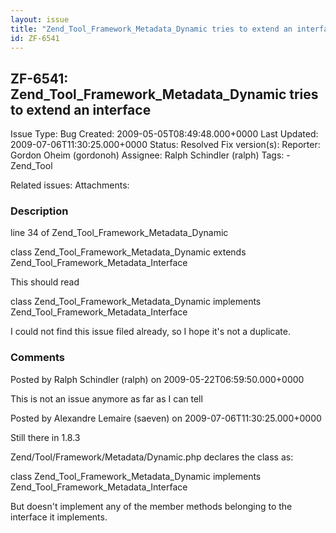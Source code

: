 ```yaml
---
layout: issue
title: "Zend_Tool_Framework_Metadata_Dynamic tries to extend an interface"
id: ZF-6541
---
```


ZF-6541: Zend\_Tool\_Framework\_Metadata\_Dynamic tries to extend an interface
------------------------------------------------------------------------------

 Issue Type: Bug Created: 2009-05-05T08:49:48.000+0000 Last Updated: 2009-07-06T11:30:25.000+0000 Status: Resolved Fix version(s): 
 Reporter:  Gordon Oheim (gordonoh)  Assignee:  Ralph Schindler (ralph)  Tags: - Zend\_Tool
 
 Related issues: 
 Attachments: 
### Description

line 34 of Zend\_Tool\_Framework\_Metadata\_Dynamic

class Zend\_Tool\_Framework\_Metadata\_Dynamic extends Zend\_Tool\_Framework\_Metadata\_Interface

This should read

class Zend\_Tool\_Framework\_Metadata\_Dynamic implements Zend\_Tool\_Framework\_Metadata\_Interface

I could not find this issue filed already, so I hope it's not a duplicate.

 

 

### Comments

Posted by Ralph Schindler (ralph) on 2009-05-22T06:59:50.000+0000

This is not an issue anymore as far as I can tell

 

 

Posted by Alexandre Lemaire (saeven) on 2009-07-06T11:30:25.000+0000

Still there in 1.8.3

Zend/Tool/Framework/Metadata/Dynamic.php declares the class as:

class Zend\_Tool\_Framework\_Metadata\_Dynamic implements Zend\_Tool\_Framework\_Metadata\_Interface

But doesn't implement any of the member methods belonging to the interface it implements.

 

 